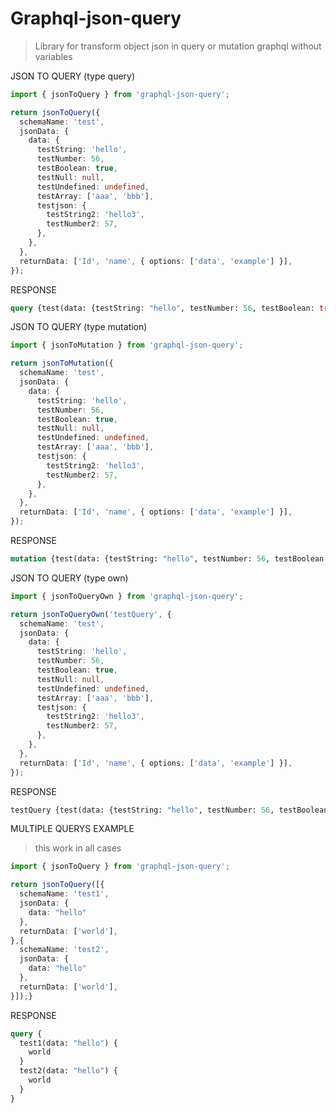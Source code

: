 # Graphql-json-query

> Library for transform object json in query or mutation graphql without variables

JSON TO QUERY (type query)

```typescript
import { jsonToQuery } from 'graphql-json-query';

return jsonToQuery({
  schemaName: 'test',
  jsonData: {
    data: {
      testString: 'hello',
      testNumber: 56,
      testBoolean: true,
      testNull: null,
      testUndefined: undefined,
      testArray: ['aaa', 'bbb'],
      testjson: {
        testString2: 'hello3',
        testNumber2: 57,
      },
    },
  },
  returnData: ['Id', 'name', { options: ['data', 'example'] }],
});
```

RESPONSE

```graphql
query {test(data: {testString: "hello", testNumber: 56, testBoolean: true, testNull: null, testArray: ["aaa", "bbb"], testjson: {testString2: "hello3", testNumber2: 57}}){Id name options : {  data  example  } }}
```

JSON TO QUERY (type mutation)

```typescript
import { jsonToMutation } from 'graphql-json-query';

return jsonToMutation({
  schemaName: 'test',
  jsonData: {
    data: {
      testString: 'hello',
      testNumber: 56,
      testBoolean: true,
      testNull: null,
      testUndefined: undefined,
      testArray: ['aaa', 'bbb'],
      testjson: {
        testString2: 'hello3',
        testNumber2: 57,
      },
    },
  },
  returnData: ['Id', 'name', { options: ['data', 'example'] }],
});
```

RESPONSE

```graphql
mutation {test(data: {testString: "hello", testNumber: 56, testBoolean: true, testNull: null, testArray: ["aaa", "bbb"], testjson: {testString2: "hello3", testNumber2: 57}}){Id name options : {  data  example  } }}
```

JSON TO QUERY (type own)

```typescript
import { jsonToQueryOwn } from 'graphql-json-query';

return jsonToQueryOwn('testQuery', {
  schemaName: 'test',
  jsonData: {
    data: {
      testString: 'hello',
      testNumber: 56,
      testBoolean: true,
      testNull: null,
      testUndefined: undefined,
      testArray: ['aaa', 'bbb'],
      testjson: {
        testString2: 'hello3',
        testNumber2: 57,
      },
    },
  },
  returnData: ['Id', 'name', { options: ['data', 'example'] }],
});
```

RESPONSE

```graphql
testQuery {test(data: {testString: "hello", testNumber: 56, testBoolean: true, testNull: null, testArray: ["aaa", "bbb"], testjson: {testString2: "hello3", testNumber2: 57}}){Id name options : {  data  example  } }}
```

MULTIPLE QUERYS EXAMPLE

> this work in all cases

```typescript
import { jsonToQuery } from 'graphql-json-query';

return jsonToQuery([{
  schemaName: 'test1',
  jsonData: {
    data: "hello"
  },
  returnData: ['world'],
},{
  schemaName: 'test2',
  jsonData: {
    data: "hello"
  },
  returnData: ['world'],
}]);}
```

RESPONSE

```graphql
query {
  test1(data: "hello") {
    world
  }
  test2(data: "hello") {
    world
  }
}
```
